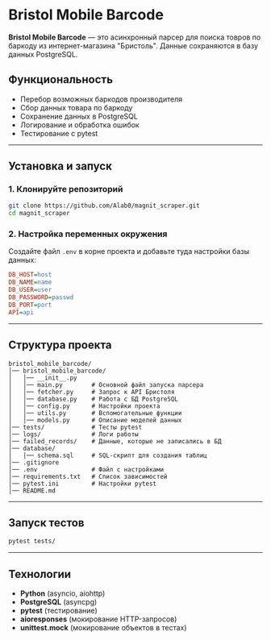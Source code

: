 # Bristol Mobile Barcode

**Bristol Mobile Barcode** — это асинхронный парсер для поиска товров по баркоду из интернет-магазина "Бристоль". Данные сохраняются в базу данных PostgreSQL.

## Функциональность

- Перебор возможных баркодов производителя
- Сбор данных товара по баркоду
- Сохранение данных в PostgreSQL
- Логирование и обработка ошибок
- Тестирование с pytest

---

## Установка и запуск

### 1. Клонируйте репозиторий

```sh
git clone https://github.com/Alab0/magnit_scraper.git
cd magnit_scraper
```

### 2. Настройка переменных окружения

Создайте файл `.env` в корне проекта и добавьте туда настройки базы данных:

```ini
DB_HOST=host
DB_NAME=name
DB_USER=user
DB_PASSWORD=passwd
DB_PORT=port
API=api
```

---

## Структура проекта

```
bristol_mobile_barcode/
│── bristol_mobile_barcode/  
│   │── __init__.py
│   │── main.py        # Основной файл запуска парсера
│   │── fetcher.py     # Запрос к API Бристоля
│   │── database.py    # Работа с БД PostgreSQL
│   │── config.py      # Настройки проекта
│   │── utils.py       # Вспомогательные функции
│   │── models.py      # Описание моделей данных
│── tests/             # Тесты pytest
│── logs/              # Логи работы
│── failed_records/    # Данные, которые не записались в БД
│── database/          
│   │── schema.sql     # SQL-скрипт для создания таблиц
│── .gitignore
│── .env               # Файл с настройками
│── requirements.txt   # Список зависимостей
│── pytest.ini         # Настройки pytest
│── README.md
```

---

## Запуск тестов

```sh
pytest tests/
```

---

## Технологии

- **Python** (asyncio, aiohttp)
- **PostgreSQL** (asyncpg)
- **pytest** (тестирование)
- **aioresponses** (мокирование HTTP-запросов)
- **unittest.mock** (мокирование объектов в тестах)